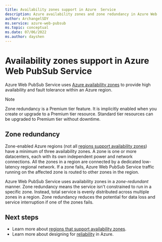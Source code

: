 ```yaml
---
title: Availability zones support in Azure  Service
description: Azure availability zones and zone redundancy in Azure Web PubSub Service
author: ArchangelSDY
ms.service: azure-web-pubsub
ms.topic: conceptual
ms.date: 07/06/2022
ms.author: dayshen
---
```


# Availability zones support in Azure Web PubSub Service

Azure Web PubSub Service uses [Azure availability zones](../availability-zones/az-overview.md#availability-zones) to provide high availability and fault tolerance within an Azure region.

> [!NOTE]
> Zone redundancy is a Premium tier feature. It is implicitly enabled when you create or upgrade to a Premium tier resource. Standard tier resources can be upgraded to Premium tier without downtime.

## Zone redundancy

Zone-enabled Azure regions (not all [regions support availability zones](../availability-zones/az-region.md)) have a minimum of three availability zones. A zone is one or more datacenters, each with its own independent power and network connections. All the zones in a region are connected by a dedicated low-latency regional network. If a zone fails, Azure Web PubSub Service traffic running on the affected zone is routed to other zones in the region.

Azure Web PubSub Service uses availability zones in a *zone-redundant* manner. Zone redundancy means the service isn't constrained to run in a specific zone. Instead, total service is evenly distributed across multiple zones in a region. Zone redundancy reduces the potential for data loss and service interruption if one of the zones fails.

## Next steps

* Learn more about [regions that support availability zones](../availability-zones/az-region.md).
* Learn more about designing for [reliability](/azure/architecture/framework/resiliency/app-design) in Azure.
